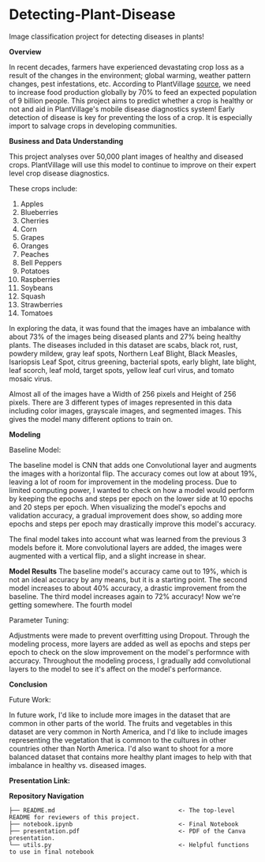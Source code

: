 # Detecting-Plant-Disease
Image classification project for detecting diseases in plants!

**Overview**

In recent decades, farmers have experienced devastating crop loss as a result of the changes in the environment; global warming, weather pattern changes, pest infestations, etc. According to PlantVillage [source](http://arxiv.org/abs/1511.08060), we need to increase food production globally by 70% to feed an expected population of 9 billion people. This project aims to predict whether a crop is healthy or not and aid in PlantVillage's mobile disease diagnostics system! Early detection of disease is key for preventing the loss of a crop. It is especially import to salvage crops in developing communities. 

**Business and Data Understanding**

This project analyses over 50,000 plant images of healthy and diseased crops. PlantVillage will use this model to continue to improve on their expert level crop disease diagnostics. 

These crops include: 

1. Apples 
2. Blueberries 
3. Cherries 
4. Corn
5. Grapes 
6. Oranges 
7. Peaches
8. Bell Peppers 
9. Potatoes
10. Raspberries 
11. Soybeans 
12. Squash 
13. Strawberries 
14. Tomatoes

In exploring the data, it was found that the images have an imbalance with about 73% of the images being diseased plants and 27% being healthy plants. The diseases included in this dataset are scabs, black rot, rust, powdery mildew, gray leaf spots, Northern Leaf Blight, Black Measles, Isariopsis Leaf Spot, citrus greening, bacterial spots, early blight, late blight, leaf scorch, leaf mold, target spots, yellow leaf curl virus, and tomato mosaic virus. 

Almost all of the images have a Width of 256 pixels and Height of 256 pixels. There are 3 different types of images represented in this data including color images, grayscale images, and segmented images. This gives the model many different options to train on. 

**Modeling**

Baseline Model: 

The baseline model is CNN that adds one Convolutional layer and augments the images with a horizontal flip. The accuracy comes out low at about 19%, leaving a lot of room for improvement in the modeling process. Due to limited computing power, I wanted to check on how a model would perform by keeping the epochs and steps per epoch on the lower side at 10 epochs and 20 steps per epoch. When visualizing the model's epochs and validation accuracy, a gradual improvement does show, so adding more epochs and steps per epoch may drastically improve this model's accuracy. 

The final model takes into account what was learned from the previous 3 models before it. More convolutional layers are added, the images were augmented with a vertical flip, and a slight increase in shear. 

**Model Results**
The baseline model's accuracy came out to 19%, which is not an ideal accuracy by any means, but it is a starting point. 
The second model increases to about 40% accuracy, a drastic improvement from the baseline. 
The third model increases again to 72% accuracy! Now we're getting somewhere. 
The fourth model 

Parameter Tuning: 

Adjustments were made to prevent overfitting using Dropout. Through the modeling process, more layers are added as well as epochs and steps per epoch to check on the slow improvement on the model's performnce with accuracy. Throughout the modeling process, I gradually add convolutional layers to the model to see it's affect on the model's performance. 

**Conclusion**

Future Work: 

In future work, I'd like to include more images in the dataset that are common in other parts of the world. The fruits and vegetables in this dataset are very common in North America, and I'd like to include images representing the vegetation that is common to the cultures in other countries other than North America. I'd also want to shoot for a more balanced dataset that contains more healthy plant images to help with that imbalance in healthy vs. diseased images. 

**Presentation Link:** 

**Repository Navigation**

```
├── README.md                                   <- The top-level README for reviewers of this project. 
├── notebook.ipynb                              <- Final Notebook
├── presentation.pdf                            <- PDF of the Canva presentation. 
└── utils.py                                    <- Helpful functions to use in final notebook
```
